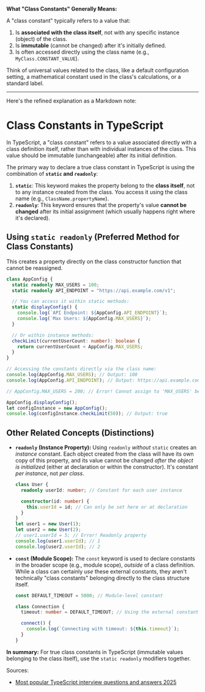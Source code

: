 **What "Class Constants" Generally Means:**

A "class constant" typically refers to a value that:

1.  Is **associated with the class itself**, not with any specific instance (object) of the class.
2.  Is **immutable** (cannot be changed) after it's initially defined.
3.  Is often accessed directly using the class name (e.g., `MyClass.CONSTANT_VALUE`).

Think of universal values related to the class, like a default configuration setting, a mathematical constant used in the class's calculations, or a standard label.

---

Here's the refined explanation as a Markdown note:

# Class Constants in TypeScript

In TypeScript, a "class constant" refers to a value associated directly with a class definition itself, rather than with individual instances of the class. This value should be immutable (unchangeable) after its initial definition.

The primary way to declare a true class constant in TypeScript is using the combination of **`static` and `readonly`**:

1.  **`static`**: This keyword makes the property belong to the **class itself**, not to any instance created from the class. You access it using the class name (e.g., `ClassName.propertyName`).
2.  **`readonly`**: This keyword ensures that the property's value **cannot be changed** after its initial assignment (which usually happens right where it's declared).

## Using `static readonly` (Preferred Method for Class Constants)

This creates a property directly on the class constructor function that cannot be reassigned.

```typescript
class AppConfig {
  static readonly MAX_USERS = 100;
  static readonly API_ENDPOINT = "https://api.example.com/v1";

  // You can access it within static methods:
  static displayConfig() {
    console.log(`API Endpoint: ${AppConfig.API_ENDPOINT}`);
    console.log(`Max Users: ${AppConfig.MAX_USERS}`);
  }

  // Or within instance methods:
  checkLimit(currentUserCount: number): boolean {
    return currentUserCount < AppConfig.MAX_USERS;
  }
}

// Accessing the constants directly via the class name:
console.log(AppConfig.MAX_USERS); // Output: 100
console.log(AppConfig.API_ENDPOINT); // Output: https://api.example.com/v1

// AppConfig.MAX_USERS = 200; // Error! Cannot assign to 'MAX_USERS' because it is a read-only property.

AppConfig.displayConfig();
let configInstance = new AppConfig();
console.log(configInstance.checkLimit(50)); // Output: true
```

## Other Related Concepts (Distinctions)

*   **`readonly` (Instance Property):** Using `readonly` *without* `static` creates an *instance* constant. Each object created from the class will have its own copy of this property, and its value cannot be changed *after the object is initialized* (either at declaration or within the constructor). It's constant *per instance*, not *per class*.

    ```typescript
    class User {
      readonly userId: number; // Constant for each user instance

      constructor(id: number) {
        this.userId = id; // Can only be set here or at declaration
      }
    }
    let user1 = new User(1);
    let user2 = new User(2);
    // user1.userId = 5; // Error! Readonly property
    console.log(user1.userId); // 1
    console.log(user2.userId); // 2
    ```

*   **`const` (Module Scope):** The `const` keyword is used to declare constants in the broader scope (e.g., module scope), *outside* of a class definition. While a class can certainly *use* these external constants, they aren't technically "class constants" belonging directly to the class structure itself.

    ```typescript
    const DEFAULT_TIMEOUT = 5000; // Module-level constant

    class Connection {
      timeout: number = DEFAULT_TIMEOUT; // Using the external constant

      connect() {
        console.log(`Connecting with timeout: ${this.timeout}`);
      }
    }
    ```

**In summary:** For true class constants in TypeScript (immutable values belonging to the class itself), use the `static readonly` modifiers together.






































Sources:
* [Most popular TypeScript interview questions and answers 2025](https://www.turing.com/interview-questions/typescript)